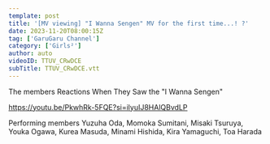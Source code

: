 ```yaml
---
template: post
title: '[MV viewing] "I Wanna Sengen" MV for the first time...! ?'
date: 2023-11-20T08:00:15Z
tag: ['GaruGaru Channel']
category: ['Girls²']
author: auto 
videoID: TTUV_CRwDCE
subTitle: TTUV_CRwDCE.vtt
---
```

The members Reactions When They Saw the  "I Wanna Sengen"

https://youtu.be/PkwhRk-5FQE?si=ilyuIJ8HAlQBvdLP


Performing members
Yuzuha Oda, Momoka Sumitani, Misaki Tsuruya, Youka Ogawa, Kurea Masuda, Minami Hishida, Kira Yamaguchi, Toa Harada
